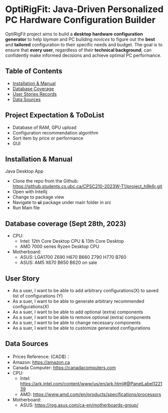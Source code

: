 # OptiRigFit: Java-Driven Personalized PC Hardware Configuration Builder
OptiRigFit project aims to build a **desktop hardware configuration generator** to help *layman* and PC building 
*novices* to figure out the **best** and **tailored** configuration to their specific needs and budget. The goal 
is to ensure that **every user**, regardless of their **technical background**, can confidently make informed decisions 
and achieve optimal PC performance.


## Table of Contents
- [Installation & Manual](#installation--manual)
- [Database Coverage](#database-coverage-sept-28th-2023)
- [User Stories Records](#user-story)
- [Data Sources](#data-sources)

## Project Expectation & ToDoList
- Database of RAM, GPU upload
- Configuration recommendation algorithm 
- Sort item by price or performance
- GUI

## Installation & Manual
Java Desktop App
- Clone the repo from the Github: https://github.students.cs.ubc.ca/CPSC210-2023W-T1/project_h9k6r.git
- Open with Intellij
- Change to package view
- Navigate to **ui** package under main folder in src
- Run Main file

## Database coverage (Sept 28th, 2023)
- CPU:
  - Intel: 12th Core Desktop CPU & 13th Core Desktop
  - AMD 7000 series Ryzen Desktop CPU
- Motherboard:
  - ASUS: LGA1700 Z690 H670 B660 Z790 H770 B760
  - ASUS: AM5 X670 B650 B620 on sale


## User Story
- As a user, I want to be able to add arbitrary configurations(X) to saved list of configurations (Y)
- As a suer, I want to be able to generate arbitrary recommended configurations(X)
- As a suer, I want to be able to add optional (extra) components
- As a suer, I want to be able to remove optional (extra) components
- As a suer, I want to be able to change necessary components
- As a suer, I want to be able to customize generated configurations


## Data Sources
- Prices Reference: (CAD$)：
- Amazon: https://amazon.ca 
- Canada Computer: https://canadacomputers.com
- CPU:
  - Intel: https://ark.intel.com/content/www/us/en/ark.html#@PanelLabel122139
  - AMD: https://www.amd.com/en/products/specifications/processors
- Motherboard:
  - ASUS: https://rog.asus.com/ca-en/motherboards-group/

